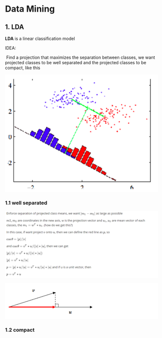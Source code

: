 # Data Mining

## 1. LDA

**LDA** is a linear classification model

IDEA:

​	Find a projection that maximizes the separation between classes, we want projected classes to be well separated and the projected classes to be compact, like this

![LDA]( https://github.com/ChrisWang10/DataMining/raw/master/img/LDA_1.png 'LDA')

### 1.1 well separated

![]( https://github.com/ChrisWang10/DataMining/raw/master/img/LDA_explain.png )



![projection]( https://github.com/ChrisWang10/DataMining/raw/master/img/LDA_2.png )

### 1.2 compact











